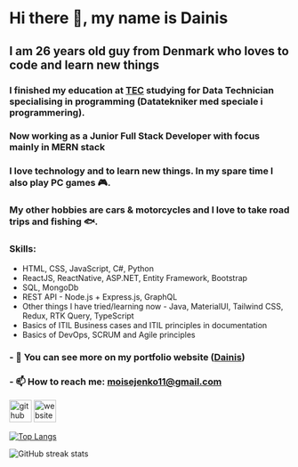 # Hi there 👋, my name is Dainis
## I am 26 years old guy from Denmark who loves to code and learn new things
### I finished my education at [TEC](https://www.tec.dk/) studying for Data Technician specialising in programming (Datatekniker med speciale i programmering).
### Now working as a Junior Full Stack Developer with focus mainly in MERN stack
### I love technology and to learn new things. In my spare time I also play PC games :video_game:.  
### My other hobbies are cars & motorcycles and I love to take road trips and fishing :fish:.

### <b>Skills</b>: 
* HTML, CSS, JavaScript, C#, Python
* ReactJS, ReactNative, ASP.NET, Entity Framework, Bootstrap
* SQL, MongoDb
* REST API - Node.js + Express.js, GraphQL
* Other things I have tried/learning now - Java, MaterialUI, Tailwind CSS, Redux, RTK Query, TypeScript
* Basics of ITIL Business cases and ITIL principles in documentation
* Basics of DevOps, SCRUM and Agile principles


### - 🔭 You can see more on my portfolio website ([Dainis](https://dainis.dk)) 
### - 📫 How to reach me: moisejenko11@gmail.com 


[<img src='https://cdn.jsdelivr.net/npm/simple-icons@3.0.1/icons/github.svg' alt='github' height='40'>](https://github.com/DainisM)  [<img src='https://cdn.jsdelivr.net/npm/simple-icons@3.0.1/icons/icloud.svg' alt='website' height='40'>](https://dainis.dk)  

[![Top Langs](https://github-readme-stats.vercel.app/api/top-langs/?username=DainisM)](https://github.com/anuraghazra/github-readme-stats)

![GitHub streak stats](https://github-readme-streak-stats.herokuapp.com/?user=DainisM)  
